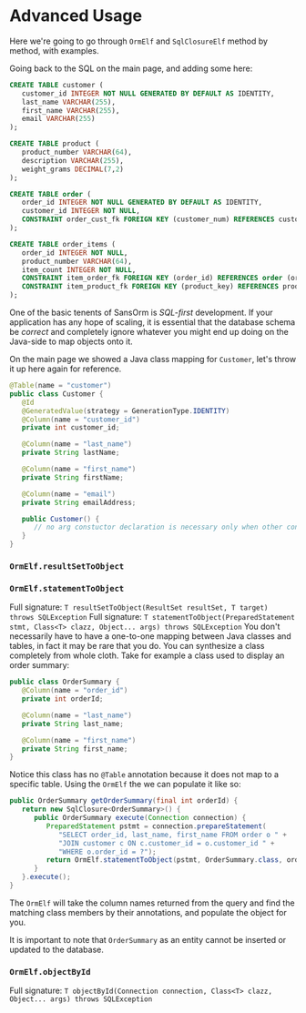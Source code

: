 # Advanced Usage

Here we're going to go through ```OrmElf``` and ```SqlClosureElf``` method by method, with examples.

Going back to the SQL on the main page, and adding some here:
```SQL
CREATE TABLE customer (
   customer_id INTEGER NOT NULL GENERATED BY DEFAULT AS IDENTITY,
   last_name VARCHAR(255),
   first_name VARCHAR(255),
   email VARCHAR(255)
);

CREATE TABLE product (
   product_number VARCHAR(64),
   description VARCHAR(255),
   weight_grams DECIMAL(7,2)
);

CREATE TABLE order (
   order_id INTEGER NOT NULL GENERATED BY DEFAULT AS IDENTITY,
   customer_id INTEGER NOT NULL,
   CONSTRAINT order_cust_fk FOREIGN KEY (customer_num) REFERENCES customer (customer_num)
);

CREATE TABLE order_items (
   order_id INTEGER NOT NULL,
   product_number VARCHAR(64),
   item_count INTEGER NOT NULL,
   CONSTRAINT item_order_fk FOREIGN KEY (order_id) REFERENCES order (order_id),
   CONSTRAINT item_product_fk FOREIGN KEY (product_key) REFERENCES product (product_key)
);
```
One of the basic tenents of SansOrm is _SQL-first_ development.  If your application has any hope of scaling, it is
essential that the database schema be _correct_ and completely ignore whatever you might end up doing on the Java-side
to map objects onto it.

On the main page we showed a Java class mapping for ```Customer```, let's throw it up here again for reference.
```Java
@Table(name = "customer")
public class Customer {
   @Id
   @GeneratedValue(strategy = GenerationType.IDENTITY)
   @Column(name = "customer_id")
   private int customer_id;

   @Column(name = "last_name")
   private String lastName;

   @Column(name = "first_name")
   private String firstName;

   @Column(name = "email")
   private String emailAddress;

   public Customer() {
      // no arg constuctor declaration is necessary only when other constructors are declared
   }
}
```

### ```OrmElf.resultSetToObject```
### ```OrmElf.statementToObject```
Full signature: ```T resultSetToObject(ResultSet resultSet, T target) throws SQLException```
Full signature: ```T statementToObject(PreparedStatement stmt, Class<T> clazz, Object... args) throws SQLException```
You don't necessarily have to have a one-to-one mapping between Java classes and tables, in fact it may be rare that
you do.  You can synthesize a class completely from whole cloth.  Take for example a class used to display an order summary:
```Java
public class OrderSummary {
   @Column(name = "order_id")
   private int orderId;

   @Column(name = "last_name")
   private String last_name;

   @Column(name = "first_name")
   private String first_name;
}
```
Notice this class has no ```@Table``` annotation because it does not map to a specific table.  Using the ```OrmElf```
the we can populate it like so:
```Java
public OrderSummary getOrderSummary(final int orderId) {
   return new SqlClosure<OrderSummary>() {
      public OrderSummary execute(Connection connection) {
         PreparedStatement pstmt = connection.prepareStatement(
            "SELECT order_id, last_name, first_name FROM order o " +
            "JOIN customer c ON c.customer_id = o.customer_id " +
            "WHERE o.order_id = ?");
         return OrmElf.statementToObject(pstmt, OrderSummary.class, orderId);
      }
   }.execute();
}
```
The ```OrmElf``` will take the column names returned from the query and find the matching class members by their
annotations, and populate the object for you.

It is important to note that ```OrderSummary``` as an entity cannot be inserted or updated to the database.

### ```OrmElf.objectById```
Full signature: ```T objectById(Connection connection, Class<T> clazz, Object... args) throws SQLException```
